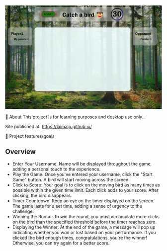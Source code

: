 
![Game start](game2.png)

🌟 About
This project is for learning purposes and desktop use only.. 

Site published at: https://laimalp.github.io/

🎯 Project features/goals

## Overview 

- Enter Your Username. Name will be displayed throughout the game, adding a personal touch to the experience.
- Play the Game: Once you've entered your username, click the "Start Game" button. A bird will start moving across the screen.
- Click to Score: Your goal is to click on the moving bird as many times as possible within the given time limit. Each click adds to your score. After clicking, the bird disappears.
- Timer Countdown: Keep an eye on the timer displayed on the screen. The game lasts for a set time, adding a sense of urgency to the challenge.
- Winning the Round: To win the round, you must accumulate more clicks on the bird than the specified threshold before the timer reaches zero.
- Displaying the Winner: At the end of the game, a message will pop up indicating whether you won or lost based on your performance. If you clicked the bird enough times, congratulations, you're the winner! Otherwise, you can try again for a better score.



